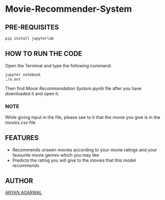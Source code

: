 # Movie-Recommender-System

## PRE-REQUISITES
```bash
pip install jupyterlab
```

## HOW TO RUN THE CODE
Open the Terminal and type the following command:
```bash
jupyter notebook
./a.out
```
Then find *Movie Recommendation System.ipynb* file after you have downloaded it and open it.
### NOTE 
While giving input in the file, please see to it that the movie you give is in the *movies.csv* file

## FEATURES
* Recommends unseen movies according to your movie ratings and your favourite movie genres which you may like
* Predicts the rating you will give to the movies that this model recommends
 
## AUTHOR
[ARYAN AGARWAL](https://github.com/worldinmyfist/)
